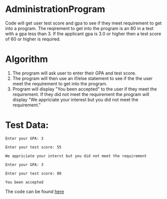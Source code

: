 # AdministrationProgram
Code will get user test score and gpa to see if they meet requirement to get into a program. The reqirement to get into the program is an 80 in a test with a gpa less than 3. If the applicant gpa is 3.0 or higher then a test score of 60 or higher is required. 

Algorithm 
=
1. The program will ask user to enter their GPA and test score.
2. The program will then use an if/else statement to see if the the user meet the requirement to get into the program. 
3. Program will display "You been accepted" to the user if they meet the requirement. If they did not meet the requirement the program will display "We appriciate your interest but you did not meet the requirement."

Test Data:
= 
```
Enter your GPA: 3

Enter your test score: 55

We appriciate your interst but you did not meet the requirement
```

```
Enter your GPA: 3

Enter your test score: 80

You been accepted
```



The code can be found [here](https://github.com/Fran0616/AdministrationProgram/blob/main/admission.py)
